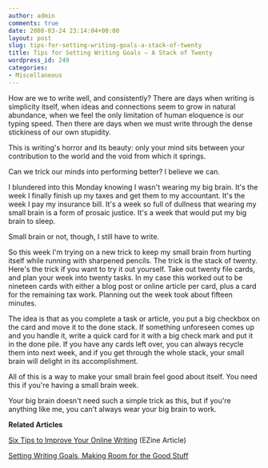 ```yaml
---
author: admin
comments: true
date: 2008-03-24 23:14:04+00:00
layout: post
slug: tips-for-setting-writing-goals-a-stack-of-twenty
title: Tips for Setting Writing Goals — A Stack of Twenty
wordpress_id: 249
categories:
- Miscellaneous
---
```


How are we to write well, and consistently? There are days when writing is simplicity itself, when ideas and connections seem to grow in natural abundance, when we feel the only limitation of human eloquence is our typing speed. Then there are days when we must write through the dense stickiness of our own stupidity.

 

This is writing's horror and its beauty: only your mind sits between your contribution to the world and the void from which it springs.

 

Can we trick our minds into performing better? I believe we can.

 

I blundered into this Monday knowing I wasn't wearing my big brain. It's the week I finally finish up my taxes and get them to my accountant. It's the week I pay my insurance bill. It's a week so full of dullness that wearing my small brain is a form of prosaic justice. It's a week that would put my big brain to sleep.

 

Small brain or not, though, I still have to write.

 

So this week I'm trying on a new trick to keep my small brain from hurting itself while running with sharpened pencils. The trick is the stack of twenty. Here's the trick if you want to try it out yourself. Take out twenty file cards, and plan your week into twenty tasks. In my case this worked out to be nineteen cards with either a blog post or online article per card, plus a card for the remaining tax work. Planning out the week took about fifteen minutes.

 

The idea is that as you complete a task or article, you put a big checkbox on the card and move it to the done stack. If something unforeseen comes up and you handle it, write a quick card for it with a big check mark and put it in the done pile. If you have any cards left over, you can always recycle them into next week, and if you get through the whole stack, your small brain will delight in its accomplishment.

 

All of this is a way to make your small brain feel good about itself. You need this if you're having a small brain week.

 

Your big brain doesn't need such a simple trick as this, but if you're anything like me, you can't always wear your big brain to work.

 

**Related Articles**

 

[Six Tips to Improve Your Online Writing](http://www.ezinearticles.com/?Six-Tips-to-Improve-Your-Online-Writing&id=1057237) (EZine Article)

 

[Setting Writing Goals, Making Room for the Good Stuff](http://www.inklit.com/blog/2008/03/06/setting-writing-goals-making-room-for-the-good-stuff/)
